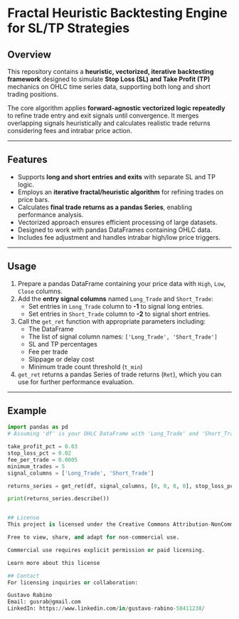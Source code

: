 # Fractal Heuristic Backtesting Engine for SL/TP Strategies

## Overview

This repository contains a **heuristic, vectorized, iterative backtesting framework** designed to simulate **Stop Loss (SL) and Take Profit (TP)** mechanics on OHLC time series data, supporting both long and short trading positions.

The core algorithm applies **forward-agnostic vectorized logic repeatedly** to refine trade entry and exit signals until convergence. It merges overlapping signals heuristically and calculates realistic trade returns considering fees and intrabar price action.

---

## Features

- Supports **long and short entries and exits** with separate SL and TP logic.
- Employs an **iterative fractal/heuristic algorithm** for refining trades on price bars.
- Calculates **final trade returns as a pandas Series**, enabling performance analysis.
- Vectorized approach ensures efficient processing of large datasets.
- Designed to work with pandas DataFrames containing OHLC data.
- Includes fee adjustment and handles intrabar high/low price triggers.

---

## Usage

1. Prepare a pandas DataFrame containing your price data with `High`, `Low`, `Close` columns.
2. Add the **entry signal columns** named `Long_Trade` and `Short_Trade`:
   - Set entries in `Long_Trade` column to **-1** to signal long entries.
   - Set entries in `Short_Trade` column to **-2** to signal short entries.
3. Call the `get_ret` function with appropriate parameters including:
   - The DataFrame
   - The list of signal column names: `['Long_Trade', 'Short_Trade']`
   - SL and TP percentages
   - Fee per trade
   - Slippage or delay cost
   - Minimum trade count threshold (`t_min`)
4. `get_ret` returns a pandas Series of trade returns (`Ret`), which you can use for further performance evaluation.

---

## Example

```python
import pandas as pd
# Assuming 'df' is your OHLC DataFrame with 'Long_Trade' and 'Short_Trade' columns defined

take_profit_pct = 0.03
stop_loss_pct = 0.02
fee_per_trade = 0.0005
minimum_trades = 5
signal_columns = ['Long_Trade', 'Short_Trade']

returns_series = get_ret(df, signal_columns, [0, 0, 0, 0], stop_loss_pct, take_profit_pct, fee_per_trade, minimum_trades)

print(returns_series.describe())


## License
This project is licensed under the Creative Commons Attribution-NonCommercial 4.0 International (CC BY-NC 4.0) license.

Free to view, share, and adapt for non-commercial use.

Commercial use requires explicit permission or paid licensing.

Learn more about this license

## Contact
For licensing inquiries or collaboration:

Gustavo Rabino
Email: gusrab@gmail.com
LinkedIn: https://www.linkedin.com/in/gustavo-rabino-58411238/





